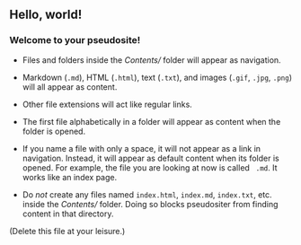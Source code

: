 ## Hello, world!

### Welcome to your pseudosite!

* Files and folders inside the *Contents/* folder will appear as navigation.

* Markdown (`.md`), HTML (`.html`), text (`.txt`), and images (`.gif`, `.jpg`, `.png`) will all appear as content.

* Other file extensions will act like regular links.

* The first file alphabetically in a folder will appear as content when the folder is opened.

* If you name a file with only a space, it will not appear as a link in navigation.  Instead, it will appear as default content when its folder is opened.  For example, the file you are looking at now is called ` .md`.  It works like an index page.

* Do *not* create any files named `index.html`, `index.md`, `index.txt`, etc. inside the *Contents/* folder.  Doing so blocks pseudositer from finding content in that directory.

(Delete this file at your leisure.)